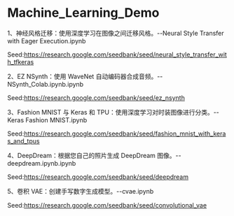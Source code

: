 # Machine_Learning_Demo
1、神经风格迁移：使用深度学习在图像之间迁移风格。--Neural Style Transfer with Eager Execution.ipynb

Seed:https://research.google.com/seedbank/seed/neural_style_transfer_with_tfkeras


2、EZ NSynth：使用 WaveNet 自动编码器合成音频。--NSynth_Colab.ipynb.ipynb

Seed:https://research.google.com/seedbank/seed/ez_nsynth

3、Fashion MNIST 与 Keras 和 TPU：使用深度学习对时装图像进行分类。--Keras Fashion MNIST.ipynb

Seed:https://research.google.com/seedbank/seed/fashion_mnist_with_keras_and_tpus

4、DeepDream：根据您自己的照片生成 DeepDream 图像。--deepdream.ipynb.ipynb

Seed:https://research.google.com/seedbank/seed/deepdream

5、卷积 VAE：创建手写数字生成模型。--cvae.ipynb

Seed:https://research.google.com/seedbank/seed/convolutional_vae

